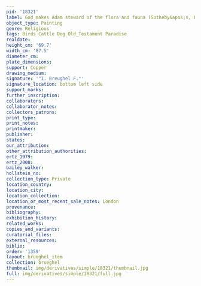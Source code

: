 ```yaml
---
pid: '18321'
label: God makes Adam steward of the flora and fauna (Sotheby&apos;s, London)
object_type: Painting
genre: Religious
tags: Birds Cattle Dog Old_Testament Paradise
realdate: 
height_cm: '69.7'
width_cm: '87.5'
diameter_cm: 
plate_dimensions: 
support: Copper
drawing_medium: 
signature: '"I. Breughel F."'
signature_location: bottom left side
support_marks: 
further_inscription: 
collaborators: 
collaborator_notes: 
collectors_patrons: 
print_type: 
print_notes: 
printmaker: 
publisher: 
states: 
our_attribution: 
other_attribution_authorities: 
ertz_1979: 
ertz_2008: 
bailey_walker: 
hollstein_no: 
collection_type: Private
location_country: 
location_city: 
location_collection: 
location_or_most_recent_sale_notes: London
provenance: 
bibliography: 
exhibition_history: 
related_works: 
copies_and_variants: 
curatorial_files: 
external_resources: 
biblio: 
order: '1359'
layout: brueghel_item
collection: brueghel
thumbnail: img/derivatives/simple/18321/thumbnail.jpg
full: img/derivatives/simple/18321/full.jpg
---
```


